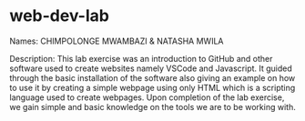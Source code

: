 # web-dev-lab
Names: CHIMPOLONGE MWAMBAZI & NATASHA MWILA

Description: This lab exercise was an introduction to GitHub and other software used to create websites namely VSCode and Javascript.
It guided through the basic installation of the software also giving an example on how to use it by creating a simple webpage using only HTML which is a scripting language used to create webpages. Upon completion of the lab exercise, we gain simple and basic knowledge on the tools we are to be working with.
